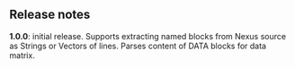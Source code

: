 ## Release notes


**1.0.0**: initial release.  Supports extracting named blocks from Nexus source as Strings or Vectors of lines.  Parses content of DATA blocks for data matrix.
